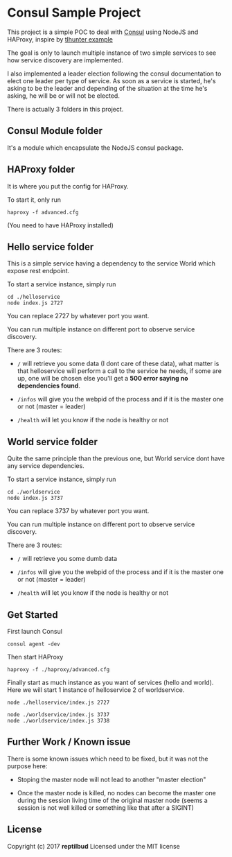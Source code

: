 # Consul Sample Project

This project is a simple POC to deal with [Consul](https://www.consul.io/) using NodeJS and HAProxy, inspire by [tlhunter example](https://github.com/tlhunter/consul-haproxy-example)

The goal is only to launch multiple instance of two simple services to see how service discovery are implemented.

I also implemented a leader election following the consul documentation to elect one leader per type of service. As soon as a service is started, he's asking to be the leader and depending of the situation at the time he's asking, he will be or will not be elected.

There is actually 3 folders in this project.

## Consul Module folder

It's a module which encapsulate the NodeJS consul package.

## HAProxy folder

It is where you put the config for HAProxy.

To start it, only run

```
haproxy -f advanced.cfg
```

(You need to have HAProxy installed)


## Hello service folder

This is a simple service having a dependency to the service World which expose rest endpoint.

To start a service instance, simply run

```
cd ./helloservice
node index.js 2727
```

You can replace 2727 by whatever port you want.

You can run multiple instance on different port to observe service discovery.

There are 3 routes:

* ``` / ``` will retrieve you some data (I dont care of these data), what matter is that helloservice will perform a call to the service he needs, if some are up, one will be chosen else you'll get a **500 error saying no dependencies found**.

* ``` /infos ``` will give you the webpid of the process and if it is the master one or not (master = leader)

* ``` /health ``` will let you know if the node is healthy or not

## World service folder

Quite the same principle than the previous one, but World service dont have any service dependencies.

To start a service instance, simply run

```
cd ./worldservice
node index.js 3737
```

You can replace 3737 by whatever port you want.

You can run multiple instance on different port to observe service discovery.


There are 3 routes:

* ``` / ``` will retrieve you some dumb data

* ``` /infos ``` will give you the webpid of the process and if it is the master one or not (master = leader)

* ``` /health ``` will let you know if the node is healthy or not

## Get Started

First launch Consul
```
consul agent -dev
```

Then start HAProxy
```
haproxy -f ./haproxy/advanced.cfg
```

Finally start as much instance as you want of services (hello and world). Here we will start 1 instance of helloservice 2 of worldservice.

```
node ./helloservice/index.js 2727

node ./worldservice/index.js 3737
node ./worldservice/index.js 3738
```

## Further Work / Known issue

There is some known issues which need to be fixed, but it was not the purpose here:

* Stoping the master node will not lead to another "master election"

* Once the master node is killed, no nodes can become the master one during the session living time of the original master node (seems a session is not well killed or something like that after a SIGINT)

## License

Copyright (c) 2017 **reptilbud** Licensed under the MIT license
